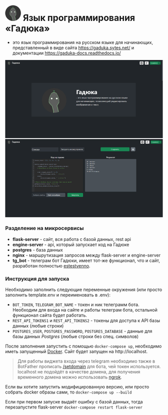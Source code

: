 # [<img src="https://github.com/KalashnikovProjects/Gaduka/raw/main/flask_site_host/static/img/gaduka-icon.png" width="50"/>](flask_site_host/static/img/gaduka-icon.png) Язык программирования «Гадюка»

 - это язык программирования на русском языке для начинающих, представленный в виде сайта https://gaduka.sytes.net/ и документации https://gaduka-docs.readthedocs.io/

<img src="images/gaduka-main.png" width=600 alt="top rams section screenshot"/>
<img src="images/code-page.png" width=600 alt="gaduka project page screenshot"/>


### Разделение на микросервисы

* **flask-server** - сайт, вся работа с базой данных, rest api
* **engine-server** - api, который запускает код на Гадюке
* **postgres** - база данных
* **nginx** - маршрутизация запросов между flask-server и engine-server
* **tg_bot** - телеграм бот Гадюки, имеет тот-же функционал, что и сайт, разработан полностью [estestvenno](https://github.com/estestvenno).

### Инструкция для запуска
Необходимо заполнить следующие переменные окружения (или просто заполнить template.env и переименовать в .env):
* `BOT_TOKEN`, `TELEGRAM_BOT_NAME` - токен и ник телеграмм бота. Необходим для входа на сайте и работы телеграм бота, остальной функционал сайта будет работать.
* `REST_API_TOKENS1` и `REST_API_TOKENS2` - токены для доступа к API базы данных (любые строки)
* `POSTGRES_USER`, `POSTGRES_PASSWORD`, `POSTGRES_DATABASE` - данные для базы данных *Postgres* (любые строки без спец. символов)

После заполнения запустить с помощью `docker-compose up`, необходимо иметь запущенный [Docker](https://docker.com/). Сайт будет запущен на http://localhost.

> Для работы виджета входа через telegram необходимо также в BotFather прописать [/setdomain](https://core.telegram.org/widgets/login#:~:text=Once%20you%20have%20chosen%20a%20bot%2C%20send%20the%20/setdomain%20command%20to%20%40Botfather%20to%20link%20your%20website%27s%20domain%20to%20the%20bot.%20Then%20configure%20your%20widget%20below%20and%20embed%20the%20code%20on%20your%20website.) 
для бота, чей токен используется. localhost не подойдёт в качестве домена, для получения временного домена можно использовать [ngrok](https://ngrok.com/).

Если вы хотите запустить модифицированную версию, или просто собрать docker образы сами, то `docker-compose up --build`

Если при первом запуске выдаёт ошибку с базой данных, тогда перезапустите flask-server `docker-compose restart flask-server`
